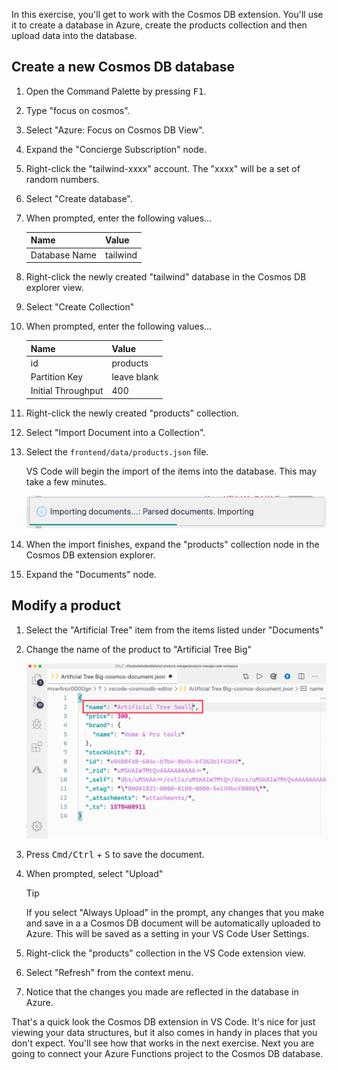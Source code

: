 In this exercise, you'll get to work with the Cosmos DB extension. You'll use it to create a database in Azure, create the products collection and then upload data into the database.

## Create a new Cosmos DB database

1. Open the Command Palette by pressing <kbd>F1</kbd>.

1. Type "focus on cosmos".

1. Select "Azure: Focus on Cosmos DB View".

1. Expand the "Concierge Subscription" node.

1. Right-click the "tailwind-xxxx" account. The "xxxx" will be a set of random numbers.

1. Select "Create database".

1. When prompted, enter the following values...

   | Name          | Value    |
   | ------------- | -------- |
   | Database Name | tailwind |

1. Right-click the newly created "tailwind" database in the Cosmos DB explorer view.

1. Select "Create Collection"

1. When prompted, enter the following values...

   | Name               | Value       |
   | ------------------ | ----------- |
   | id                 | products    |
   | Partition Key      | leave blank |
   | Initial Throughput | 400         |

1. Right-click the newly created "products" collection.

1. Select "Import Document into a Collection".

1. Select the `frontend/data/products.json` file.

   VS Code will begin the import of the items into the database. This may take a few minutes.

   ![The "Artificial Tree" document open in VS Code with the "name" key value changed to "Artificial Tree Big"](../media/import-documents.png)

1. When the import finishes, expand the "products" collection node in the Cosmos DB extension explorer.

1. Expand the "Documents" node.

## Modify a product

1. Select the "Artificial Tree" item from the items listed under "Documents"

1. Change the name of the product to "Artificial Tree Big"

   ![The "Artificial Tree" document open in VS Code with the "name" key value changed to "Artificial Tree Big"](../media/artificial-tree-small.png)

1. Press <kbd>Cmd/Ctrl</kbd> + <kbd>S</kbd> to save the document.

1. When prompted, select "Upload"

   > [!TIP]
   > If you select "Always Upload" in the prompt, any changes that you make and save in a a Cosmos DB document will be automatically uploaded to Azure. This will be saved as a setting in your VS Code User Settings.

1. Right-click the "products" collection in the VS Code extension view.

1. Select "Refresh" from the context menu.

1. Notice that the changes you made are reflected in the database in Azure.

That's a quick look the Cosmos DB extension in VS Code. It's nice for just viewing your data structures, but it also comes in handy in places that you don't expect. You'll see how that works in the next exercise. Next you are going to connect your Azure Functions project to the Cosmos DB database.
